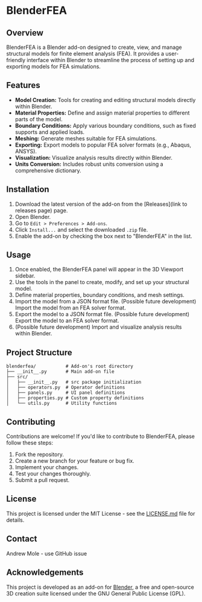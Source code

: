# BlenderFEA

## Overview

BlenderFEA is a Blender add-on designed to create, view, and manage structural models for finite element analysis (FEA). It provides a user-friendly interface within Blender to streamline the process of setting up and exporting models for FEA simulations.

## Features

*   **Model Creation:** Tools for creating and editing structural models directly within Blender.
*   **Material Properties:** Define and assign material properties to different parts of the model.
*   **Boundary Conditions:** Apply various boundary conditions, such as fixed supports and applied loads.
*   **Meshing:** Generate meshes suitable for FEA simulations.
*   **Exporting:** Export models to popular FEA solver formats (e.g., Abaqus, ANSYS).
*   **Visualization:** Visualize analysis results directly within Blender.
*   **Units Conversion:** Includes robust units conversion using a comprehensive dictionary.

## Installation

1.  Download the latest version of the add-on from the [Releases](link to releases page) page.
2.  Open Blender.
3.  Go to `Edit > Preferences > Add-ons`.
4.  Click `Install...` and select the downloaded `.zip` file.
5.  Enable the add-on by checking the box next to "BlenderFEA" in the list.

## Usage

1.  Once enabled, the BlenderFEA panel will appear in the 3D Viewport sidebar.
2.  Use the tools in the panel to create, modify, and set up your structural model.
3.  Define material properties, boundary conditions, and mesh settings.
4.  Import the model from a JSON format file. (Possible future development) Import the model from an FEA solver format.
5.  Export the model to a JSON format file. (Possible future development) Export the model to an FEA solver format. 
6.  (Possible future development) Import and visualize analysis results within Blender.

## Project Structure

```
blenderfea/           # Add-on's root directory
├── __init__.py       # Main add-on file
├── src/
│   ├── __init__.py   # src package initialization
│   ├── operators.py  # Operator definitions
│   ├── panels.py     # UI panel definitions
│   ├── properties.py # Custom property definitions
│   └── utils.py      # Utility functions
```

## Contributing

Contributions are welcome! If you'd like to contribute to BlenderFEA, please follow these steps:

1.  Fork the repository.
2.  Create a new branch for your feature or bug fix.
3.  Implement your changes.
4.  Test your changes thoroughly.
5.  Submit a pull request.

## License

This project is licensed under the MIT License - see the [LICENSE.md](LICENSE.md) file for details.

## Contact

Andrew Mole - use GitHub issue

## Acknowledgements

This project is developed as an add-on for [Blender](https://www.blender.org/), a free and open-source 3D creation suite licensed under the GNU General Public License (GPL).
